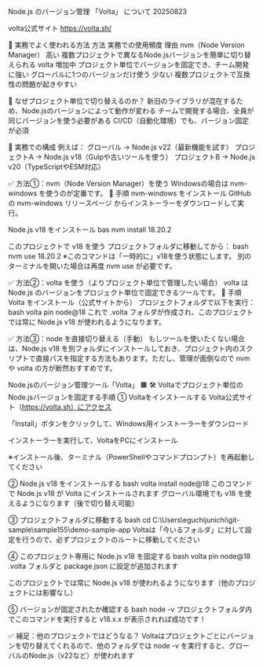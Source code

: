 Node.js のバージョン管理 「Volta」 について 20250823

volta公式サイト
https://volta.sh/

💼 実務でよく使われる方法
方法	                        実務での使用頻度	    理由
nvm（Node Version Manager）	    高い	            複数プロジェクトで異なるNode.jsバージョンを簡単に切り替えられる
volta	                        増加中	            プロジェクト単位でバージョンを固定でき、チーム開発に強い
グローバルに1つのバージョンだけ使う	少ない	            複数プロジェクトで互換性の問題が起きやすい

🧠 なぜプロジェクト単位で切り替えるのか？
新旧のライブラリが混在するため、Node.jsのバージョンによって動作が変わる
チームで開発する場合、全員が同じバージョンを使う必要がある
CI/CD（自動化環境）でも、バージョン固定が必須

🔧 実務での構成
例えば：
グローバル → Node.js v22（最新機能を試す）
プロジェクトA → Node.js v18（Gulpや古いツールを使う）
プロジェクトB → Node.js v20（TypeScriptやESM対応）


✅ 方法①：nvm（Node Version Manager）を使う
Windowsの場合は nvm-windows を使うのが定番です。
🔧 手順
nvm-windows をインストール GitHubの nvm-windows リリースページ からインストーラーをダウンロードして実行。

Node.js v18 をインストール
bas
nvm install 18.20.2

このプロジェクトで v18 を使う プロジェクトフォルダに移動してから：
bash
nvm use 18.20.2
※このコマンドは「一時的に」v18を使う状態にします。 
別のターミナルを開いた場合は再度 nvm use が必要です。

✅ 方法②：volta を使う（よりプロジェクト単位で管理したい場合）
volta は Node.js のバージョンをプロジェクト単位で固定できるツールです。
🔧 手順
Volta をインストール（公式サイトから）
プロジェクトフォルダで以下を実行：
bash
volta pin node@18
これで .volta フォルダが作成され、このプロジェクトでは常に Node.js v18 が使われるようになります。

✅ 方法③：node を直接切り替える（手動）
もしツールを使いたくない場合は、Node.js v18 を別フォルダにインストールしておき、プロジェクト内のスクリプトで直接パスを指定する方法もあります。ただし、管理が面倒なので nvm や volta の方が断然おすすめです。

Node.jsのバージョン管理ツール「Volta」
🟧 🛠 Voltaでプロジェクト単位のNode.jsバージョンを固定する手順
① Voltaをインストールする
Volta公式サイト（https://volta.sh）にアクセス

「Install」ボタンをクリックして、Windows用インストーラーをダウンロード

インストーラーを実行して、VoltaをPCにインストール

※インストール後、ターミナル（PowerShellやコマンドプロンプト）を再起動してください

② Node.js v18 をインストールする
bash
volta install node@18
このコマンドで Node.js v18 が Volta にインストールされます
グローバル環境でも v18 を使えるようになります（後で切り替え可能）

③ プロジェクトフォルダに移動する
bash
cd C:\Users\eguchijunichi\git-sample\sample155\demo-sample-app
Voltaは「今いるフォルダ」に対して設定を行うので、必ずプロジェクトのルートに移動してください

④ このプロジェクト専用に Node.js v18 を固定する
bash
volta pin node@18
.volta フォルダと package.json に設定が追加されます

このプロジェクトでは常に Node.js v18 が使われるようになります（他のプロジェクトには影響なし）

⑤ バージョンが固定されたか確認する
bash
node -v
プロジェクトフォルダ内でこのコマンドを実行すると v18.x.x が表示されれば成功です！

✅ 補足：他のプロジェクトではどうなる？
Voltaはプロジェクトごとにバージョンを切り替えてくれるので、他のフォルダでは node -v を実行すると、グローバルのNode.js（v22など）が使われます
